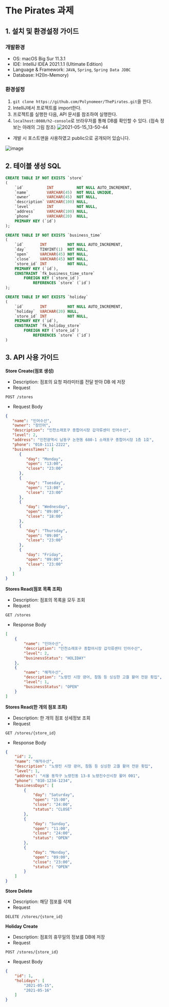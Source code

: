 # The Pirates 과제

## 1. 설치 및 환경설정 가이드

### 개발환경
- OS: macOS Big Sur 11.3.1
- IDE: IntelliJ IDEA 2021.1.1 (Ultimate Edition)
- Language & Framework: `JAVA`, `Spring`, `Spring Data JDBC`
- Database: H2(In-Memory)

### 환경설정

1. `git clone https://github.com/Polynomeer/ThePirates.git`을 한다.
2. IntelliJ에서 프로젝트를 import한다.
3. 프로젝트를 실행한 다음, API 문서를 참조하여 실행한다.
4. `localhost:8080/h2-console`로 브라우저를 통해 DB를 확인할 수 있다. (접속 정보는 아래의 그림 참조)
![2021-05-15_13-50-44](https://user-images.githubusercontent.com/62940574/118348379-d643a500-b584-11eb-87da-5cd85ba001a4.png)

+ 개발 시 포스트맨을 사용하였고 public으로 공개되어 있습니다.

![image](https://user-images.githubusercontent.com/62940574/118348483-a0eb8700-b585-11eb-9a15-ed99e8a61dca.png)


## 2. 테이블 생성 SQL

```sql
CREATE TABLE IF NOT EXISTS `store`
(
    `id`          INT          NOT NULL AUTO_INCREMENT,
    `name`        VARCHAR(45)  NOT NULL UNIQUE,
    `owner`       VARCHAR(45)  NOT NULL,
    `description` VARCHAR(100) NULL,
    `level`       INT          NOT NULL,
    `address`     VARCHAR(100) NULL,
    `phone`       VARCHAR(20)  NULL,
    PRIMARY KEY (`id`)
);

CREATE TABLE IF NOT EXISTS `business_time`
(
    `id`       INT         NOT NULL AUTO_INCREMENT,
    `day`      TINYINT(1)  NOT NULL,
    `open`     VARCHAR(45) NOT NULL,
    `close`    VARCHAR(45) NOT NULL,
    `store_id` INT         NOT NULL,
    PRIMARY KEY (`id`),
    CONSTRAINT `fk_business_time_store`
        FOREIGN KEY (`store_id`)
            REFERENCES `store` (`id`)
);

CREATE TABLE IF NOT EXISTS `holiday`
(
    `id`       INT         NOT NULL AUTO_INCREMENT,
    `holiday`  VARCHAR(20) NULL,
    `store_id` INT         NOT NULL,
    PRIMARY KEY (`id`),
    CONSTRAINT `fk_holiday_store`
        FOREIGN KEY (`store_id`)
            REFERENCES `store` (`id`)
)

```

## 3. API 사용 가이드

**Store Create(점포 생성)**

- Description: 점포의 요청 파라미터를 전달 받아 DB 에 저장
- Request

```http
POST /stores
```

- Request Body

```json
{
   "name": "인어수산",
   "owner": "장인어",
   "description": "인천소래포구 종합어시장 갑각류센터 인어수산",
   "level": 2,
   "address": "인천광역시 남동구 논현동 680-1 소래포구 종합어시장 1층 1호",
   "phone": "010-1111-2222",
   "businessTimes": [
      {
         "day": "Monday",
         "open": "13:00",
         "close": "23:00"
      },
      {
         "day": "Tuesday",
         "open": "13:00",
         "close": "23:00"
      },
      {
         "day": "Wednesday",
         "open": "09:00",
         "close": "18:00"
      },
      {
         "day": "Thursday",
         "open": "09:00",
         "close": "23:00"
      },
      {
         "day": "Friday",
         "open": "09:00",
         "close": "23:00"
      }
   ]
}
```

**Stores Read(점포 목록 조회)**

- Description: 점포의 목록을 모두 조회
- Request

```http
GET /stores
```

- Response Body

```json
[
    {
        "name": "인어수산",
        "description": "인천소래포구 종합어시장 갑각류센터 인어수산",
        "level": 2,
        "businessStatus": "HOLIDAY"
    },
    {
        "name": "해적수산",
        "description": "노량진 시장 광어, 참돔 등 싱싱한 고퀄 활어 전문 횟집",
        "level": 1,
        "businessStatus": "OPEN"
    }
]
```

**Stores Read(한 개의 점포 조회)**

- Description: 한 개의 점포 상세정보 조회
- Request

```http
GET /stores/{store_id}
```

- Response Body

```json
{
    "id": 2,
    "name": "해적수산",
    "description": "노량진 시장 광어, 참돔 등 싱싱한 고퀄 활어 전문 횟집",
    "level": 1,
    "address": "서울 동작구 노량진동 13-8 노량진수산시장 활어 001",
    "phone": "010-1234-1234",
    "businessDays": [
        {
            "day": "Saturday",
            "open": "15:00",
            "close": "24:00",
            "status": "CLOSE"
        },
        {
            "day": "Sunday",
            "open": "11:00",
            "close": "24:00",
            "status": "OPEN"
        },
        {
            "day": "Monday",
            "open": "09:00",
            "close": "23:00",
            "status": "OPEN"
        }
    ]
}
```

**Store Delete**

- Description: 해당 점포를 삭제
- Request

```http
DELETE /stores/{store_id}
```

**Holiday Create**

- Description: 점포의 휴무일의 정보를 DB에 저장
- Request

```http
POST /stores/{store_id}
```
- Request Body

```json
{
    "id": 1,
    "holidays": [
        "2021-05-15",
        "2021-05-16"
    ]
}
```
